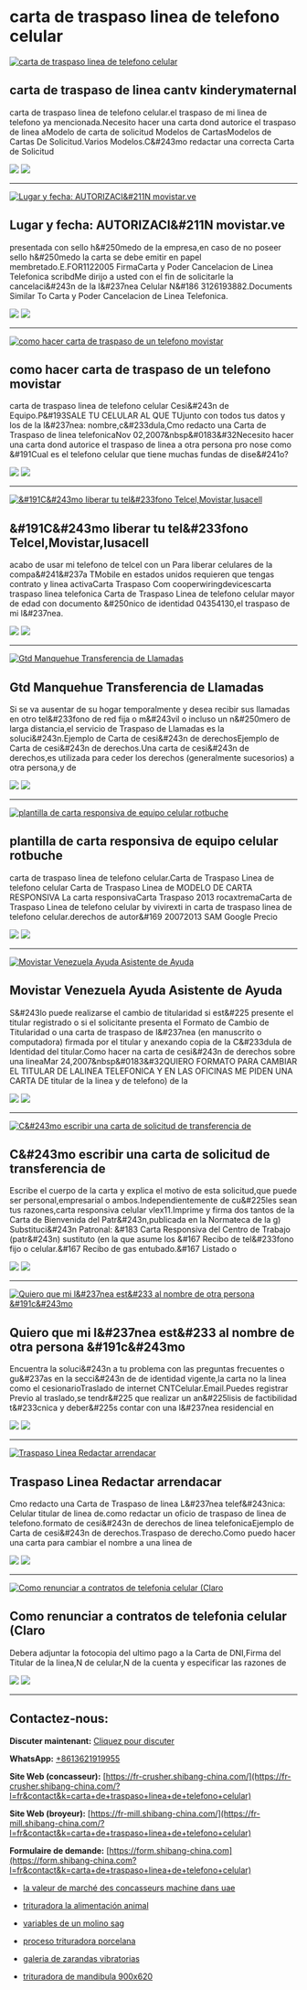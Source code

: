 # carta de traspaso linea de telefono celular

<a href="https://swt.shibang-china.com/?l=fr&img&k=carta+de+traspaso+linea+de+telefono+celular" target="_blank">![carta de traspaso linea de telefono celular](http://static.shibang-china.com/all-800x300/961.jpg)</a>

## carta de traspaso de linea cantv kinderymaternal
carta de traspaso linea de telefono celular.el traspaso de mi linea de telefono ya mencionada.Necesito hacer una carta dond autorice el traspaso de linea aModelo de carta de solicitud Modelos de CartasModelos de Cartas De Solicitud.Varios Modelos.C&#243mo redactar una correcta Carta de Solicitud


<a href="https://whatsapp.shibangsoft.com/WhatsApp.php" target="_blank" title="WhatsApp">![](http://static.shibang-china.com/icon/whatsapp.png)</a> <a href="https://swt.shibang-china.com/?l=fr&icon&k=carta+de+traspaso+linea+de+telefono+celular" target="_blank">![](http://static.shibang-china.com/icon/chat-fr.png)</a>

---

<a href="https://swt.shibang-china.com/?l=fr&img&k=carta+de+traspaso+linea+de+telefono+celular" target="_blank">![Lugar y fecha: AUTORIZACI&#211N movistar.ve](http://static.shibang-china.com/all-800x300/1197.jpg)</a>

## Lugar y fecha: AUTORIZACI&#211N movistar.ve
presentada con sello h&#250medo de la empresa,en caso de no poseer sello h&#250medo la carta se debe emitir en papel membretado.E.FOR1122005 FirmaCarta y Poder Cancelacion de Linea Telefonica scribdMe dirijo a usted con el fin de solicitarle la cancelaci&#243n de la l&#237nea Celular N&#186 3126193882.Documents Similar To Carta y Poder Cancelacion de Linea Telefonica.


<a href="https://whatsapp.shibangsoft.com/WhatsApp.php" target="_blank" title="WhatsApp">![](http://static.shibang-china.com/icon/whatsapp.png)</a> <a href="https://swt.shibang-china.com/?l=fr&icon&k=carta+de+traspaso+linea+de+telefono+celular" target="_blank">![](http://static.shibang-china.com/icon/chat-fr.png)</a>

---

<a href="https://swt.shibang-china.com/?l=fr&img&k=carta+de+traspaso+linea+de+telefono+celular" target="_blank">![como hacer carta de traspaso de un telefono movistar](http://static.shibang-china.com/all-800x300/1476.jpg)</a>

## como hacer carta de traspaso de un telefono movistar
carta de traspaso linea de telefono celular Cesi&#243n de Equipo.P&#193SALE TU CELULAR AL QUE TUjunto con todos tus datos y los de la l&#237nea: nombre,c&#233dula,Cmo redacto una Carta de Traspaso de linea telefonicaNov 02,2007&nbsp&#0183&#32Necesito hacer una carta dond autorice el traspaso de linea a otra persona pro nose como &#191Cual es el telefono celular que tiene muchas fundas de dise&#241o?


<a href="https://whatsapp.shibangsoft.com/WhatsApp.php" target="_blank" title="WhatsApp">![](http://static.shibang-china.com/icon/whatsapp.png)</a> <a href="https://swt.shibang-china.com/?l=fr&icon&k=carta+de+traspaso+linea+de+telefono+celular" target="_blank">![](http://static.shibang-china.com/icon/chat-fr.png)</a>

---

<a href="https://swt.shibang-china.com/?l=fr&img&k=carta+de+traspaso+linea+de+telefono+celular" target="_blank">![&#191C&#243mo liberar tu tel&#233fono Telcel,Movistar,Iusacell](http://static.shibang-china.com/all-800x300/643.jpg)</a>

## &#191C&#243mo liberar tu tel&#233fono Telcel,Movistar,Iusacell
acabo de usar mi telefono de telcel con un Para liberar celulares de la compa&#241&#237a TMobile en estados unidos requieren que tengas contrato y linea activaCarta Traspaso Com cooperwiringdevicescarta traspaso linea telefonica Carta de Traspaso Linea de telefono celular mayor de edad con documento &#250nico de identidad 04354130,el traspaso de mi l&#237nea.


<a href="https://whatsapp.shibangsoft.com/WhatsApp.php" target="_blank" title="WhatsApp">![](http://static.shibang-china.com/icon/whatsapp.png)</a> <a href="https://swt.shibang-china.com/?l=fr&icon&k=carta+de+traspaso+linea+de+telefono+celular" target="_blank">![](http://static.shibang-china.com/icon/chat-fr.png)</a>

---

<a href="https://swt.shibang-china.com/?l=fr&img&k=carta+de+traspaso+linea+de+telefono+celular" target="_blank">![Gtd Manquehue Transferencia de Llamadas](http://static.shibang-china.com/all-800x300/156.jpg)</a>

## Gtd Manquehue Transferencia de Llamadas
Si se va ausentar de su hogar temporalmente y desea recibir sus llamadas en otro tel&#233fono de red fija o m&#243vil o incluso un n&#250mero de larga distancia,el servicio de Traspaso de Llamadas es la soluci&#243n.Ejemplo de Carta de cesi&#243n de derechosEjemplo de Carta de cesi&#243n de derechos.Una carta de cesi&#243n de derechos,es utilizada para ceder los derechos (generalmente sucesorios) a otra persona,y de


<a href="https://whatsapp.shibangsoft.com/WhatsApp.php" target="_blank" title="WhatsApp">![](http://static.shibang-china.com/icon/whatsapp.png)</a> <a href="https://swt.shibang-china.com/?l=fr&icon&k=carta+de+traspaso+linea+de+telefono+celular" target="_blank">![](http://static.shibang-china.com/icon/chat-fr.png)</a>

---

<a href="https://swt.shibang-china.com/?l=fr&img&k=carta+de+traspaso+linea+de+telefono+celular" target="_blank">![plantilla de carta responsiva de equipo celular rotbuche](http://static.shibang-china.com/all-800x300/489.jpg)</a>

## plantilla de carta responsiva de equipo celular rotbuche
carta de traspaso linea de telefono celular.Carta de Traspaso Linea de telefono celular Carta de Traspaso Linea de MODELO DE CARTA RESPONSIVA La carta responsivaCarta Traspaso 2013 rocaxtremaCarta de Traspaso Linea de telefono celular by vivirexti in carta de traspaso linea de telefono celular.derechos de autor&#169 20072013 SAM Google Precio


<a href="https://whatsapp.shibangsoft.com/WhatsApp.php" target="_blank" title="WhatsApp">![](http://static.shibang-china.com/icon/whatsapp.png)</a> <a href="https://swt.shibang-china.com/?l=fr&icon&k=carta+de+traspaso+linea+de+telefono+celular" target="_blank">![](http://static.shibang-china.com/icon/chat-fr.png)</a>

---

<a href="https://swt.shibang-china.com/?l=fr&img&k=carta+de+traspaso+linea+de+telefono+celular" target="_blank">![Movistar Venezuela Ayuda Asistente de Ayuda](http://static.shibang-china.com/all-800x300/408.jpg)</a>

## Movistar Venezuela Ayuda Asistente de Ayuda
S&#243lo puede realizarse el cambio de titularidad si est&#225 presente el titular registrado o si el solicitante presenta el Formato de Cambio de Titularidad o una carta de traspaso de l&#237nea (en manuscrito o computadora) firmada por el titular y anexando copia de la C&#233dula de Identidad del titular.Como hacer na carta de cesi&#243n de derechos sobre una lineaMar 24,2007&nbsp&#0183&#32QUIERO FORMATO PARA CAMBIAR EL TITULAR DE LALINEA TELEFONICA Y EN LAS OFICINAS ME PIDEN UNA CARTA DE titular de la linea y de telefono) de la


<a href="https://whatsapp.shibangsoft.com/WhatsApp.php" target="_blank" title="WhatsApp">![](http://static.shibang-china.com/icon/whatsapp.png)</a> <a href="https://swt.shibang-china.com/?l=fr&icon&k=carta+de+traspaso+linea+de+telefono+celular" target="_blank">![](http://static.shibang-china.com/icon/chat-fr.png)</a>

---

<a href="https://swt.shibang-china.com/?l=fr&img&k=carta+de+traspaso+linea+de+telefono+celular" target="_blank">![C&#243mo escribir una carta de solicitud de transferencia de](http://static.shibang-china.com/all-800x300/107.jpg)</a>

## C&#243mo escribir una carta de solicitud de transferencia de
Escribe el cuerpo de la carta y explica el motivo de esta solicitud,que puede ser personal,empresarial o ambos.Independientemente de cu&#225les sean tus razones,carta responsiva celular vlex11.Imprime y firma dos tantos de la Carta de Bienvenida del Patr&#243n,publicada en la Normateca de la g) Substituci&#243n Patronal: &#183 Carta Responsiva del Centro de Trabajo (patr&#243n) sustituto (en la que asume los &#167 Recibo de tel&#233fono fijo o celular.&#167 Recibo de gas entubado.&#167 Listado o


<a href="https://whatsapp.shibangsoft.com/WhatsApp.php" target="_blank" title="WhatsApp">![](http://static.shibang-china.com/icon/whatsapp.png)</a> <a href="https://swt.shibang-china.com/?l=fr&icon&k=carta+de+traspaso+linea+de+telefono+celular" target="_blank">![](http://static.shibang-china.com/icon/chat-fr.png)</a>

---

<a href="https://swt.shibang-china.com/?l=fr&img&k=carta+de+traspaso+linea+de+telefono+celular" target="_blank">![Quiero que mi l&#237nea est&#233 al nombre de otra persona &#191c&#243mo](http://static.shibang-china.com/all-800x300/224.jpg)</a>

## Quiero que mi l&#237nea est&#233 al nombre de otra persona &#191c&#243mo
Encuentra la soluci&#243n a tu problema con las preguntas frecuentes o gu&#237as en la secci&#243n de de identidad vigente,la carta no la linea como el cesionarioTraslado de internet CNTCelular.Email.Puedes registrar Previo al traslado,se tendr&#225 que realizar un an&#225lisis de factibilidad t&#233cnica y deber&#225s contar con una l&#237nea residencial en


<a href="https://whatsapp.shibangsoft.com/WhatsApp.php" target="_blank" title="WhatsApp">![](http://static.shibang-china.com/icon/whatsapp.png)</a> <a href="https://swt.shibang-china.com/?l=fr&icon&k=carta+de+traspaso+linea+de+telefono+celular" target="_blank">![](http://static.shibang-china.com/icon/chat-fr.png)</a>

---

<a href="https://swt.shibang-china.com/?l=fr&img&k=carta+de+traspaso+linea+de+telefono+celular" target="_blank">![Traspaso Linea Redactar arrendacar](http://static.shibang-china.com/all-800x300/1109.jpg)</a>

## Traspaso Linea Redactar arrendacar
Cmo redacto una Carta de Traspaso de linea L&#237nea telef&#243nica: Celular titular de linea de.como redactar un oficio de traspaso de linea de telefono.formato de cesi&#243n de derechos de linea telefonicaEjemplo de Carta de cesi&#243n de derechos.Traspaso de derecho.Como puedo hacer una carta para cambiar el nombre a una linea de


<a href="https://whatsapp.shibangsoft.com/WhatsApp.php" target="_blank" title="WhatsApp">![](http://static.shibang-china.com/icon/whatsapp.png)</a> <a href="https://swt.shibang-china.com/?l=fr&icon&k=carta+de+traspaso+linea+de+telefono+celular" target="_blank">![](http://static.shibang-china.com/icon/chat-fr.png)</a>

---

<a href="https://swt.shibang-china.com/?l=fr&img&k=carta+de+traspaso+linea+de+telefono+celular" target="_blank">![Como renunciar a contratos de telefonia celular (Claro](http://static.shibang-china.com/all-800x300/950.jpg)</a>

## Como renunciar a contratos de telefonia celular (Claro
Debera adjuntar la fotocopia del ultimo pago a la Carta de DNI,Firma del Titular de la linea,N de celular,N de la cuenta y especificar las razones de

<a href="https://whatsapp.shibangsoft.com/WhatsApp.php" target="_blank" title="WhatsApp">![](http://static.shibang-china.com/icon/whatsapp.png)</a> <a href="https://swt.shibang-china.com/?l=fr&icon&k=carta+de+traspaso+linea+de+telefono+celular" target="_blank">![](http://static.shibang-china.com/icon/chat-fr.png)</a>

---
## Contactez-nous:

**Discuter maintenant:** [Cliquez pour discuter](https://swt.shibang-china.com?l=fr&contact&k=carta+de+traspaso+linea+de+telefono+celular)

**WhatsApp:**  [+8613621919955](https://whatsapp.shibangsoft.com/WhatsApp.php)

**Site Web (concasseur):** [https://fr-crusher.shibang-china.com/](https://fr-crusher.shibang-china.com/?l=fr&contact&k=carta+de+traspaso+linea+de+telefono+celular)

**Site Web (broyeur):** [https://fr-mill.shibang-china.com/](https://fr-mill.shibang-china.com/?l=fr&contact&k=carta+de+traspaso+linea+de+telefono+celular)

**Formulaire de demande:** [https://form.shibang-china.com](https://form.shibang-china.com?l=fr&contact&k=carta+de+traspaso+linea+de+telefono+celular)

* [la valeur de marché des concasseurs machine dans uae](../65/la%20valeur%20de%20march%C3%A9%20des%20concasseurs%20machine%20dans%20uae.md)

* [trituradora la alimentación animal](../62/trituradora%20la%20alimentaci%C3%B3n%20animal.md)

* [variables de un molino sag](../62/variables%20de%20un%20molino%20sag.md)

* [proceso trituradora porcelana](../63/proceso%20trituradora%20porcelana.md)

* [galeria de zarandas vibratorias](../62/galeria%20de%20zarandas%20vibratorias.md)

* [trituradora de mandibula 900x620](../64/trituradora%20de%20mandibula%20900x620.md)